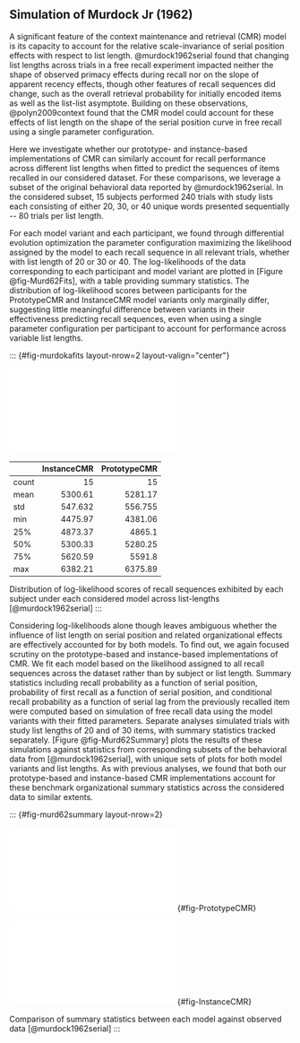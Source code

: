 ## Simulation of Murdock Jr (1962)

A significant feature of the context maintenance and retrieval (CMR) model is its capacity to account for the relative scale-invariance of serial position effects with respect to list length. @murdock1962serial found that changing list lengths across trials in a free recall experiment impacted neither the shape of observed primacy effects during recall nor on the slope of apparent recency effects, though other features of recall sequences did change, such as the overall retrieval probability for initially encoded items as well as the list-list asymptote. Building on these observations, @polyn2009context found that the CMR model could account for these effects of list length on the shape of the serial position curve in free recall using a single parameter configuration.

Here we investigate whether our prototype- and instance-based implementations of CMR can similarly account for recall performance across different list lengths when fitted to predict the sequences of items recalled in our considered dataset. For these comparisons, we leverage a subset of the original behavioral data reported by @murdock1962serial. In the considered subset, 15 subjects performed 240 trials with study lists each consisting of either 20, 30, or 40 unique words presented sequentially -- 80 trials per list length.

For each model variant and each participant, we found through differential evolution optimization the parameter configuration maximizing the likelihood assigned by the model to each recall sequence in all relevant trials, whether with list length of 20 or 30 or 40. The log-likelihoods of the data corresponding to each participant and model variant are plotted in [Figure @fig-Murd62Fits], with a table providing summary statistics. The distribution of log-likelihood scores between participants for the PrototypeCMR and InstanceCMR model variants only marginally differ, suggesting little meaningful difference between variants in their effectiveness predicting recall sequences, even when using a single parameter configuration per participant to account for performance across variable list lengths.

::: {#fig-murdokafits layout-nrow=2 layout-valign="center"}

![](figures/individual_murdock1962.pdf)

|       |   InstanceCMR |   PrototypeCMR |
|:------|--------------:|---------------:|
| count |        15     |         15     |
| mean  |      5300.61  |       5281.17  |
| std   |       547.632 |        556.755 |
| min   |      4475.97  |       4381.06  |
| 25%   |      4873.37  |       4865.1   |
| 50%   |      5300.33  |       5280.25  |
| 75%   |      5620.59  |       5591.8   |
| max   |      6382.21  |       6375.89  |

Distribution of log-likelihood scores of recall sequences exhibited by each subject under each considered model across list-lengths [@murdock1962serial]
:::

Considering log-likelihoods alone though leaves ambiguous whether the influence of list length on serial position and related organizational effects are effectively accounted for by both models. To find out, we again focused scrutiny on the prototype-based and instance-based implementations of CMR. We fit each model based on the likelihood assigned to all recall sequences across the dataset rather than by subject or list length. Summary statistics including recall probability as a function of serial position, probability of first recall as a function of serial position, and conditional recall probability as a function of serial lag from the previously recalled item were computed based on simulation of free recall data using the model variants with their fitted parameters. Separate analyses simulated trials with study list lengths of 20 and of 30 items, with summary statistics tracked separately. [Figure @fig-Murd62Summary] plots the results of these simulations against statistics from corresponding subsets of the behavioral data from [@murdock1962serial], with unique sets of plots for both model variants and list lengths. As with previous analyses, we found that both our prototype-based and instance-based CMR implementations account for these benchmark organizational summary statistics across the considered data to similar extents.

::: {#fig-murd62summary layout-nrow=2}

![PrototypeCMR](figures/cmr_summary_murdock1962.pdf){#fig-PrototypeCMR}

![InstanceCMR](figures/icmr_summary_murdock1962.pdf){#fig-InstanceCMR}

Comparison of summary statistics between each model against observed data [@murdock1962serial]
:::
